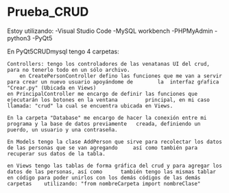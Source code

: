 # Prueba_CRUD

Estoy utilizando:
	-Visual Studio Code
	-MySQL workbench
	-PHPMyAdmin
	-python3
	-PyQt5
	
	
En PyQt5CRUDmysql tengo 4 carpetas:

	Controllers: tengo los controladores de las venatanas UI del crud,  para no tenerlo todo en un sólo archivo.
    	en CreatePersonController defino las funciones que me van a servir para crear un nuevo usuario apoyándome de 		la  interfaz gŕafica "Crear.py" (Ubicada en Views)
	en PrincipalController me encargo de definir las funciones que ejecutarán los botones en la ventana 		principal, en mi caso llamada: "crud" la cual se encuentra ubicada en Views.
	
	En la carpeta "Database" me encargo de hacer la conexión entre mi programa y la base de datos previamente 	creada, definiendo un puerdo, un usuario y una contraseña. 
	
	En Models tengo la clase AddPerson que sirve para recolectar los datos de las personas que se van agregando 	así como también para recuperar sus datos de la tabla. 
	
	en Views tengo las tablas de forma gráfica del crud y para agregar los datos de las personas, así como   	también tengo las mismas tablar en código para poder unirlos con los demás códigos de las demás carpetas 	utilizando: "from nombreCarpeta import nombreClase"




